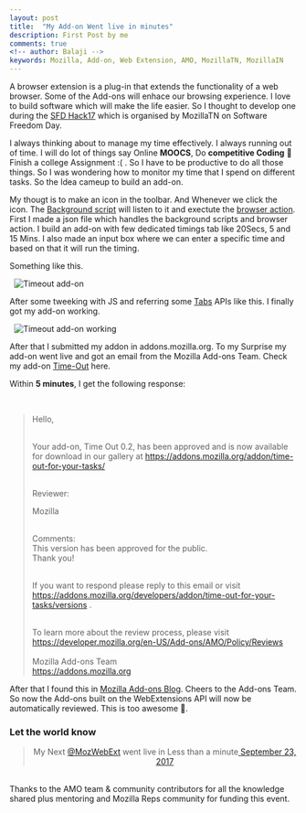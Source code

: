 ```yaml
---
layout: post
title:  "My Add-on Went live in minutes"
description: First Post by me
comments: true
<!-- author: Balaji -->
keywords: Mozilla, Add-on, Web Extension, AMO, MozillaTN, MozillaIN
---
```


A browser extension is a plug-in that extends the functionality of a web browser. Some of the Add-ons will enhace our browsing experience. I love to build software which will make the life easier. So I thought to develop one during the [SFD Hack17](https://reps.mozilla.org/e/mozillatn-sfd-extension-hackathon/) which is organised by MozillaTN on Software Freedom Day.

I always thinking about to manage my time effectively. I always running out of time. I will do lot of things say  Online **MOOCS**, Do **competitive Coding** **🙂** Finish a college Assignment :( . So I have to be productive to do all those things. So I was wondering how to monitor my time that I spend on different tasks. So the Idea cameup to build an add-on. 

My thougt is to make an icon in the toolbar. And Whenever we click the icon. The [Background script](https://developer.mozilla.org/en-US/Add-ons/WebExtensions/manifest.json/background) will listen to it and exectute the [browser action](https://developer.mozilla.org/en-US/Add-ons/WebExtensions/manifest.json/browser_action).  First I made a json file which handles the background scripts and browser action. I build an add-on with few dedicated timings tab like 20Secs, 5 and 15 Mins. I also made an input box where we can enter a specific time and based on that it will run the timing. 

Something like this.

&nbsp;
<img alt="Timeout add-on" src="{{ site.baseurl }}/assets/timeout_addon-1.png">
&nbsp; 

After some tweeking with JS and referring some [Tabs](https://developer.mozilla.org/en-US/Add-ons/WebExtensions/API/tabs/executeScript) APIs like this. I finally got my add-on working.

&nbsp;
<img alt="Timeout add-on working" src="{{ site.baseurl }}/assets/timeout_addon-2.png">
&nbsp; 

After that I submitted my addon in addons.mozilla.org. To my Surprise my add-on went live and got an email from the Mozilla Add-ons Team. Check my add-on [Time-Out](https://addons.mozilla.org/en-US/firefox/addon/time-out-for-your-tasks/) here.

Within **5 minutes**, I get the following response:

<br>
<blockquote>

Hello,<br><br>

Your add-on, Time Out 0.2, has been approved and is now available for download in our gallery at https://addons.mozilla.org/addon/time-out-for-your-tasks/
<br><br>

Reviewer:<br>

Mozilla<br><br>

Comments:<br>
This version has been approved for the public.<br>
Thank you!<br><br>

If you want to respond please reply to this email or visit https://addons.mozilla.org/developers/addon/time-out-for-your-tasks/versions .<br><br>

To learn more about the review process, please visit https://developer.mozilla.org/en-US/Add-ons/AMO/Policy/Reviews<br><br>
Mozilla Add-ons Team<br>
https://addons.mozilla.org

</blockquote>

After that I found this in [Mozilla Add-ons Blog](https://blog.mozilla.org/addons/2017/09/21/review-wait-times-get-shorter/). Cheers to the Add-ons Team. So now the Add-ons built on the WebExtensions API will now be automatically reviewed. This is too awesome 🙂. 

### Let the world know
<div align="center">
<blockquote class="twitter-tweet" data-conversation="none" data-lang="en"><p lang="en" dir="ltr">My Next <a href="https://twitter.com/MozWebExt">@MozWebExt</a>  went live in Less than a minute<a href="https://twitter.com/balaji2198/status/911788127534030848"> September 23, 2017</a></p>
</blockquote>
<script async src="//platform.twitter.com/widgets.js" charset="utf-8"></script>
</div>

<br>
Thanks to the AMO team & community contributors for all the knowledge shared plus mentoring and Mozilla Reps community for funding this event.